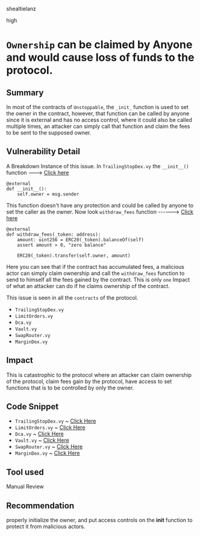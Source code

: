 shealtielanz

high

# `Ownership` can be claimed by Anyone and  would cause loss of funds to the protocol.

## Summary
In most of the contracts of `Unstoppable`, the `_init_` function is used to set the owner in the contract, however, that function can be called by anyone since it is external and has no access control, where it could also be called multiple times, an attacker can simply call that function and claim the fees to be sent to the supposed owner.
## Vulnerability Detail
A Breakdown Instance of this issue.
In  `TrailingStopDex.vy` the `__init__()` function --->  [Click here](https://github.com/sherlock-audit/2023-06-unstoppable/blob/main/unstoppable-dex-audit/contracts/spot-dex/TrailingStopDex.vy#L75C1-L76C28)
```vyper
@external
def __init__():
    self.owner = msg.sender
```
This function doesn't have any protection and could be called by anyone to set the caller as the owner.
Now look  `withdraw_fees` function  ------>  [Click here](https://github.com/sherlock-audit/2023-06-unstoppable/blob/main/unstoppable-dex-audit/contracts/spot-dex/TrailingStopDex.vy#L216C1-L220C47)

```vyper
@external
def withdraw_fees(_token: address):
    amount: uint256 = ERC20(_token).balanceOf(self)
    assert amount > 0, "zero balance"

    ERC20(_token).transfer(self.owner, amount)
```
Here you can see that if the contract has accumulated fees, a malicious actor can simply claim ownership and call the `withdraw_fees` function to send to himself all the fees gained by the contract. 
This is only `one` Impact of what an attacker can do if he claims ownership of the contract.

This issue is seen in all the `contracts` of the protocol. 
- `TrailingStopDex.vy`
- `LimitOrders.vy`
- `Dca.vy`
- `Vault.vy`
- `SwapRouter.vy`
- `MarginDex.vy`
## Impact
This is catastrophic to the protocol where an attacker can claim ownership of the protocol, claim fees gain by the protocol, have access to set functions that is to be controlled by only the owner.
## Code Snippet
- `TrailingStopDex.vy` ~  [Click Here](https://github.com/sherlock-audit/2023-06-unstoppable/blob/main/unstoppable-dex-audit/contracts/spot-dex/TrailingStopDex.vy#L74C1-L76C28)
- `LimitOrders.vy` ~  [Click Here](https://github.com/sherlock-audit/2023-06-unstoppable/blob/main/unstoppable-dex-audit/contracts/spot-dex/LimitOrders.vy#L68C1-L70C28)
- `Dca.vy`  ~   [Click Here](https://github.com/sherlock-audit/2023-06-unstoppable/blob/main/unstoppable-dex-audit/contracts/spot-dex/Dca.vy#L85C1-L87C27)
- `Vault.vy`  ~  [Click Here](https://github.com/sherlock-audit/2023-06-unstoppable/blob/main/unstoppable-dex-audit/contracts/margin-dex/Vault.vy#L145C1-L148C44)
- `SwapRouter.vy` ~  [Click Here](https://github.com/sherlock-audit/2023-06-unstoppable/blob/main/unstoppable-dex-audit/contracts/margin-dex/SwapRouter.vy#L55C1-L57C28)
- `MarginDex.vy`  ~   [Click Here](https://github.com/sherlock-audit/2023-06-unstoppable/blob/main/unstoppable-dex-audit/contracts/margin-dex/MarginDex.vy#L109C1-L111C28)
## Tool used 

Manual Review

## Recommendation
properly initialize the owner, and put access controls on the __init__ function to protect it from malicious actors.